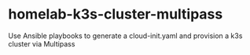 # homelab-k3s-cluster-multipass
Use Ansible playbooks to generate a cloud-init.yaml and provision a k3s cluster via Multipass

